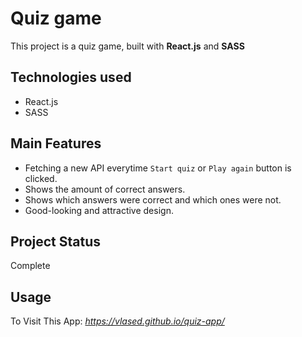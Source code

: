 # Quiz game

This project is a quiz game, built with **React.js** and **SASS**

## Technologies used

+ React.js
+ SASS

## Main Features

+ Fetching a new API everytime `Start quiz` or `Play again` button is clicked.
+ Shows the amount of correct answers.
+ Shows which answers were correct and which ones were not.
+ Good-looking and attractive design.

## Project Status

Complete

## Usage

To Visit This App: *https://vlased.github.io/quiz-app/*
